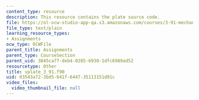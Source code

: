 ```yaml
---
content_type: resource
description: This resource contains the plate source code.
file: https://ol-ocw-studio-app-qa.s3.amazonaws.com/courses/3-91-mechanical-behavior-of-plastics-spring-2007/03543a723bd5641f644735113151d91c_vplate_3_91.f90
file_type: text/plain
learning_resource_types:
- Assignments
ocw_type: OCWFile
parent_title: Assignments
parent_type: CourseSection
parent_uid: 3845ca77-deb4-0285-6930-1dfc6989ad52
resourcetype: Other
title: vplate_3_91.f90
uid: 03543a72-3bd5-641f-6447-35113151d91c
video_files:
  video_thumbnail_file: null
---
```


